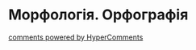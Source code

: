 <div id="hypercomments_widget" class="js-hypercomments-widget invisible"></div>

# Морфологія. Орфографія

<div class="js-hypercomments-container">
<a href="http://hypercomments.com" class="hc-link" title="comments widget">comments powered by HyperComments</a>
</div>